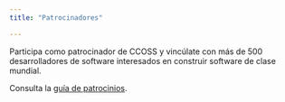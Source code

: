 ```yaml
---
title: "Patrocinadores"

---
```



Participa como patrocinador de CCOSS y vincúlate con más de 500 desarrolladores de software interesados en construir software de clase mundial.

Consulta la [guía de patrocinios](https://docs.google.com/presentation/d/13B-mTZrW0-rRNuu5T8do17zd0j5rQuUq41FsrLyjfI4/edit?usp=sharing).